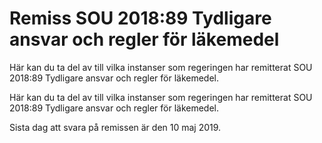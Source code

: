 # Remiss SOU 2018:89 Tydligare ansvar och regler för läkemedel

Här kan du ta del av till vilka instanser som regeringen har remitterat SOU 2018:89 Tydligare ansvar och regler för läkemedel.

Här kan du ta del av till vilka instanser som regeringen har remitterat SOU 2018:89 Tydligare ansvar och regler för läkemedel.

Sista dag att svara på remissen är den 10 maj 2019.
